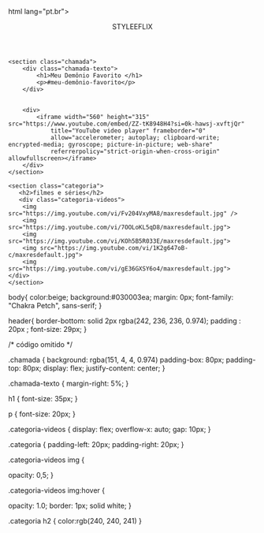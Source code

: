 html lang="pt.br">

<body>
    <link rel="stylesheet" href="styles.css" />
    <title>STYLEEFLIX</title><link rel="preconnect" href="https://fonts.googleapis.com">
    <link rel="preconnect" href="https://fonts.gstatic.com" crossorigin>
    <link href="https://fonts.googleapis.com/css2?family=Chakra+Petch:ital,wght@0,300;0,400;0,500;0,600;0,700;1,300;1,400;1,500;1,600;1,700&family=Protest+Guerrilla&display=swap" rel="stylesheet">
    <header>STYLEEFLIX</header>

    <section class="chamada">
        <div class="chamada-texto">
            <h1>Meu Demônio Favorito </h1>
            <p>#meu-demônio-favorito</p>
        </div>


        <div>
            <iframe width="560" height="315" src="https://www.youtube.com/embed/ZZ-tK8948H4?si=0k-hawsj-xvftjQr"
                title="YouTube video player" frameborder="0"
                allow="accelerometer; autoplay; clipboard-write; encrypted-media; gyroscope; picture-in-picture; web-share"
                referrerpolicy="strict-origin-when-cross-origin" allowfullscreen></iframe>
        </div>
    </section>
 
    <section class="categoria">
       <h2>filmes e séries</h2>
       <div class="categoria-videos">
        <img src="https://img.youtube.com/vi/Fv204VxyMA8/maxresdefault.jpg" />
        <img src="https://img.youtube.com/vi/7OOLoKL5qD8/maxresdefault.jpg">
        <img src="https://img.youtube.com/vi/KOh5B5R033E/maxresdefault.jpg">
        <img src="https://img.youtube.com/vi/1K2g647oB-c/maxresdefault.jpg">
        <img src="https://img.youtube.com/vi/gE36GXSY6o4/maxresdefault.jpg">
    </div>
    </section>
</body>



</html>



body{
  color:beige;
  background:#030003ea;
  margin: 0px; 
  font-family: "Chakra Petch", sans-serif;
}

header{
  border-bottom: solid 2px rgba(242, 236, 236, 0.974);
  padding : 20px ;
  font-size: 29px;
}



/* código omitido */

.chamada {
  background: rgba(151, 4, 4, 0.974)
  padding-box: 80px;
  padding-top: 80px;
  display: flex;
  justify-content: center;
}

.chamada-texto {
  margin-right: 5%;
}

h1 {
font-size: 35px;
}


p {
  font-size: 20px;
}

.categoria-videos {
display: flex;
overflow-x: auto;
gap: 10px;
}

.categoria {
padding-left: 20px;
padding-right: 20px;
}

.categoria-videos img {

  opacity: 0,5;
}

.categoria-videos img:hover {

  opacity: 1.0;
  border: 1px;  solid white;
}

.categoria h2 {
  color:rgb(240, 240, 241)
}
